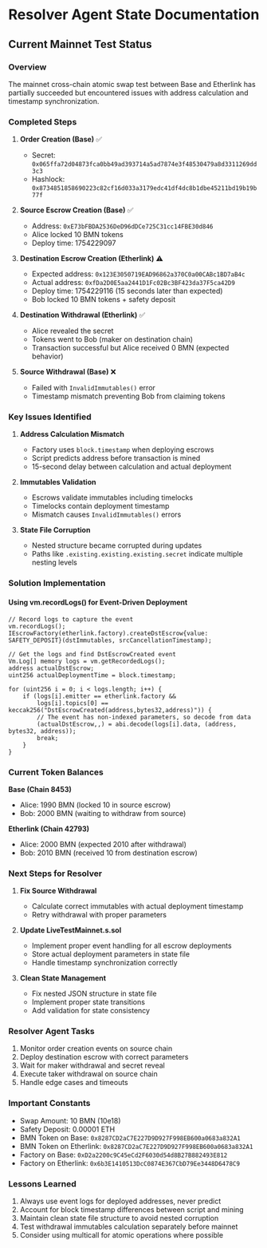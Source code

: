 # Resolver Agent State Documentation

## Current Mainnet Test Status

### Overview
The mainnet cross-chain atomic swap test between Base and Etherlink has partially succeeded but encountered issues with address calculation and timestamp synchronization.

### Completed Steps

1. **Order Creation (Base)** ✅
   - Secret: `0x065ffa72d04873fca0bb49ad393714a5ad7874e3f48530479a8d3311269dd3c3`
   - Hashlock: `0x8734851858690223c82cf16d033a3179edc41df4dc8b1dbe45211bd19b19b77f`

2. **Source Escrow Creation (Base)** ✅
   - Address: `0xE73bFBDA2536DeD96dDCe725C31cc14FBE30d846`
   - Alice locked 10 BMN tokens
   - Deploy time: 1754229097

3. **Destination Escrow Creation (Etherlink)** ⚠️
   - Expected address: `0x123E3050719EAD96862a370C0a00CABc1BD7aB4c`
   - Actual address: `0xfDa2D0E5aa2441D1Fc02Bc3BF423da37F5ca42D9`
   - Deploy time: 1754229116 (15 seconds later than expected)
   - Bob locked 10 BMN tokens + safety deposit

4. **Destination Withdrawal (Etherlink)** ✅
   - Alice revealed the secret
   - Tokens went to Bob (maker on destination chain)
   - Transaction successful but Alice received 0 BMN (expected behavior)

5. **Source Withdrawal (Base)** ❌
   - Failed with `InvalidImmutables()` error
   - Timestamp mismatch preventing Bob from claiming tokens

### Key Issues Identified

1. **Address Calculation Mismatch**
   - Factory uses `block.timestamp` when deploying escrows
   - Script predicts address before transaction is mined
   - 15-second delay between calculation and actual deployment

2. **Immutables Validation**
   - Escrows validate immutables including timelocks
   - Timelocks contain deployment timestamp
   - Mismatch causes `InvalidImmutables()` errors

3. **State File Corruption**
   - Nested structure became corrupted during updates
   - Paths like `.existing.existing.existing.secret` indicate multiple nesting levels

### Solution Implementation

#### Using vm.recordLogs() for Event-Driven Deployment

```solidity
// Record logs to capture the event
vm.recordLogs();
IEscrowFactory(etherlink.factory).createDstEscrow{value: SAFETY_DEPOSIT}(dstImmutables, srcCancellationTimestamp);

// Get the logs and find DstEscrowCreated event
Vm.Log[] memory logs = vm.getRecordedLogs();
address actualDstEscrow;
uint256 actualDeploymentTime = block.timestamp;

for (uint256 i = 0; i < logs.length; i++) {
    if (logs[i].emitter == etherlink.factory && 
        logs[i].topics[0] == keccak256("DstEscrowCreated(address,bytes32,address)")) {
        // The event has non-indexed parameters, so decode from data
        (actualDstEscrow,,) = abi.decode(logs[i].data, (address, bytes32, address));
        break;
    }
}
```

### Current Token Balances

**Base (Chain 8453)**
- Alice: 1990 BMN (locked 10 in source escrow)
- Bob: 2000 BMN (waiting to withdraw from source)

**Etherlink (Chain 42793)**
- Alice: 2000 BMN (expected 2010 after withdrawal)
- Bob: 2010 BMN (received 10 from destination escrow)

### Next Steps for Resolver

1. **Fix Source Withdrawal**
   - Calculate correct immutables with actual deployment timestamp
   - Retry withdrawal with proper parameters

2. **Update LiveTestMainnet.s.sol**
   - Implement proper event handling for all escrow deployments
   - Store actual deployment parameters in state file
   - Handle timestamp synchronization correctly

3. **Clean State Management**
   - Fix nested JSON structure in state file
   - Implement proper state transitions
   - Add validation for state consistency

### Resolver Agent Tasks

1. Monitor order creation events on source chain
2. Deploy destination escrow with correct parameters
3. Wait for maker withdrawal and secret reveal
4. Execute taker withdrawal on source chain
5. Handle edge cases and timeouts

### Important Constants

- Swap Amount: 10 BMN (10e18)
- Safety Deposit: 0.00001 ETH
- BMN Token on Base: `0x8287CD2aC7E227D9D927F998EB600a0683a832A1`
- BMN Token on Etherlink: `0x8287CD2aC7E227D9D927F998EB600a0683a832A1`
- Factory on Base: `0xD2a2200c9C45eCd2F6030d54d8B27B882493E812`
- Factory on Etherlink: `0x6b3E1410513DcC0874E367CbD79Ee3448D6478C9`

### Lessons Learned

1. Always use event logs for deployed addresses, never predict
2. Account for block timestamp differences between script and mining
3. Maintain clean state file structure to avoid nested corruption
4. Test withdrawal immutables calculation separately before mainnet
5. Consider using multicall for atomic operations where possible
